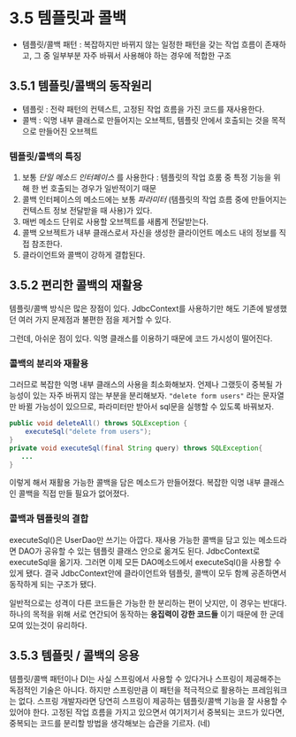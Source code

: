 # 3.5 템플릿과 콜백

- 템플릿/콜백 패턴 : 복잡하지만 바뀌지 않는 일정한 패턴을 갖는 작업 흐름이 존재하고, 그 중 일부부분 자주 바꿔서 사용해야 하는 경우에 적합한 구조

## 3.5.1 템플릿/콜백의 동작원리
- 템플릿 : 전략 패턴의 컨텍스트, 고정된 작업 흐름을 가진 코드를 재사용한다.
- 콜백 : 익명 내부 클래스로 만들어지는 오브젝트, 템플릿 안에서 호출되는 것을 목적으로 만들어진 오브젝트

### 템플릿/콜백의 특징

1. 보통 _단일 메소드 인터페이스_ 를 사용한다 : 템플릿의 작업 흐룸 중 특정 기능을 위해 한 번 호출되는 경우가 일반적이기 때문
2. 콜백 인터페이스의 메소드에는 보통 _파라미터_ (템플릿의 작업 흐름 중에 만들어지는 컨텍스트 정보 전달받을 때 사용)가 있다.
3. 매번 메소드 단위로 사용할 오브젝트를 새롭게 전달받는다.
4. 콜백 오브젝트가 내부 클래스로서 자신을 생성한 클라이언트 메소드 내의 정보를 직접 참조한다.
5. 클라이언트와 콜백이 강하게 결합된다.

## 3.5.2 편리한 콜백의 재활용
템플릿/콜백 방식은 많은 장점이 있다. JdbcContext를 사용하기만 해도 기존에 발생했던 여러 가지 문제점과 불편한 점을 제거할 수 있다. 

그런데, 아쉬운 점이 있다. 익명 클래스를 이용하기 때문에 코드 가시성이 떨어진다.

### 콜백의 분리와 재활용
그러므로 복잡한 익명 내부 클래스의 사용을 최소화해보자. 언제나 그랬듯이 중복될 가능성이 있는 자주 바뀌지 않는 부분을 분리해보자. ```"delete form users"``` 라는 문자열만 바뀔 가능성이 있으므로, 파라미터만 받아서 sql문을 실행할 수 있도록 바꿔보자.


```java
public void deleteAll() throws SQLException {
    executeSql("delete from users");
}
private void executeSql(final String query) throws SQLException{
   ...
}
```
이렇게 해서 재활용 가능한 콜백을 담은 메소드가 만들어졌다. 복잡한 익명 내부 클래스인 콜백을 직접 만들 필요가 없어졌다.

### 콜백과 템플릿의 결합
executeSql()은 UserDao만 쓰기는 아깝다. 재사용 가능한 콜백을 담고 있는 메소드라면 DAO가 공유할 수 있는 템플릿 클래스 안으로 옮겨도 된다. JdbcContext로 executeSql을 옮기자. 그러면 이제 모든 DAO메소드에서 executeSql()을 사용할 수 있게 됐다. 결국 JdbcContext안에 클라이언트와 템플릿, 콜백이 모두 함께 공존하면서 동작하게 되는 구조가 됐다.

일반적으로는 성격이 다른 코드들은 가능한 한 분리하는 편이 낫지만, 이 경우는 반대다. 하나의 목적을 위해 서로 연간되어 동작하는 **응집력이 강한 코드들** 이기 때문에 한 군데 모여 있는것이 유리하다.


## 3.5.3 템플릿 / 콜백의 응용

템플릿/콜백 패턴이나 DI는 사실 스프링에서 사용할 수 있다거나 스프링이 제공해주는 독점적인 기술은 아니다. 하지만 스프링만큼 이 패턴을 적극적으로 활용하는 프레임워크는 없다. 스프링 개발자라면 당연히 스프링이 제공하는 템플릿/콜백 기능을 잘 사용할 수 있어야 한다. 고정된 작업 흐름을 가지고 있으면서 여기저기서 중복되는 코드가 있다면, 중복되는 코드를 분리할 방법을 생각해보는 습관을 기르자. (네)

